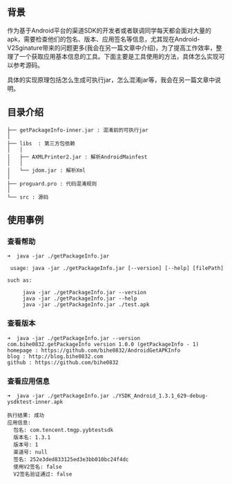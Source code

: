 ## 背景

作为基于Android平台的渠道SDK的开发者或者联调同学每天都会面对大量的apk，需要检查他们的包名、版本、应用签名等信息，尤其现在Android-V2Sginature带来的问题更多(我会在另一篇文章中介绍)，为了提高工作效率，整理了一个获取应用基本信息的工具。下面主要是工具使用的方法，具体怎么实现可以参考源码。

具体的实现原理包括怎么生成可执行jar，怎么混淆jar等，我会在另一篇文章中说明。

## 目录介绍
	
 
	├── getPackageInfo-inner.jar : 混淆前的可执行jar
	│ 
	├── libs  : 第三方包依赖
	│   │
	│   ├── AXMLPrinter2.jar : 解析AndroidMainfest
	│   │ 
	│   └── jdom.jar : 解析Xml
	│ 
	├── proguard.pro : 代码混淆规则
	│ 
	└── src : 源码


## 使用事例

### 查看帮助

	➜  java -jar ./getPackageInfo.jar
	
	 usage: java -jar ./getPackageInfo.jar [--version] [--help] [filePath]
	
	such as:
	
		 java -jar ./getPackageInfo.jar --version
		 java -jar ./getPackageInfo.jar --help
		 java -jar ./getPackageInfo.jar ./test.apk

### 查看版本


	➜  java -jar ./getPackageInfo.jar --version
	com.bihe0832.getPackageInfo version 1.0.0 (getPackageInfo - 1)
	homepage : https://github.com/bihe0832/AndroidGetAPKInfo
	blog : http://blog.bihe0832.com
	github : https://github.com/bihe0832
	
	
### 查看应用信息

	➜  java -jar ./getPackageInfo.jar ./YSDK_Android_1.3.1_629-debug-ysdktest-inner.apk
	
	执行结果: 成功
	应用信息:
	  包名: com.tencent.tmgp.yybtestsdk
	  版本名: 1.3.1
	  版本号: 1
	  渠道号: null
	  签名: 252e3ded833125ed3e3bb010bc24f4dc
	  使用V2签名: false
	  V2签名验证通过: false	